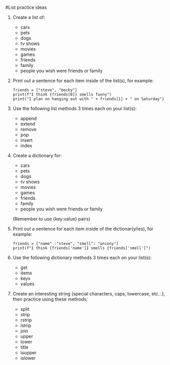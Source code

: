 #List practice ideas

1. Create a list of:
    - cars
    - pets
    - dogs
    - tv shows
    - movies
    - games
    - friends
    - family
    - people you wish were friends or family


0. Print out a sentence for each item inside of the list(s), for example:

    ```
    friends = ["steve", "becky"]
    print(f"I think {friends[0]} smells funny")
    print("I plan on hanging out with " + friends[1] + " on Saturday") 
    ```

0. Use the following list methods 3 times each on your list(s):

    - append
    - extend
    - remove
    - pop
    - insert
    - index


0. Create a dictionary for:

    - cars
    - pets
    - dogs
    - tv shows
    - movies
    - games
    - friends
    - family
    - people you wish were friends or family

    (Remember to use {key:value} pairs)


0. Print out a sentence for each item inside of the dictionar(y/ies), for example:

    ```
    friends = {"name" :"steve", "smell": "oniony"]
    print(f"I think {friends['name']} smells {friends['smell']")
    ```
    
0. Use the following dictionary methods 3 times each on your list(s):

    - get
    - items
    - keys
    - values


0. Create an interesting string (special characters, caps, lowercase, etc...), then practice using these methods:

    - split
    - strip
    - rstrip
    - lstrip
    - join
    - upper
    - lower
    - title
    - isupper
    - islower


